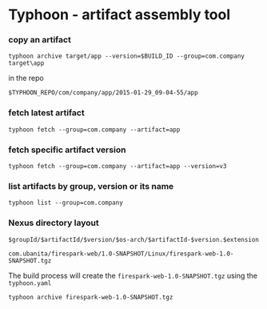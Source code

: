 # Typhoon - artifact assembly tool

### copy an artifact

```
typhoon archive target/app --version=$BUILD_ID --group=com.company target\app
```
in the repo
```
$TYPHOON_REPO/com/company/app/2015-01-29_09-04-55/app
```

### fetch latest artifact

```
typhoon fetch --group=com.company --artifact=app
```

### fetch specific artifact version

```
typhoon fetch --group=com.company --artifact=app --version=v3
```

### list artifacts by group, version or its name

```
typhoon list --group=com.company
```





### Nexus directory layout

	$groupId/$artifactId/$version/$os-arch/$artifactId-$version.$extension
	
	com.ubanita/firespark-web/1.0-SNAPSHOT/Linux/firespark-web-1.0-SNAPSHOT.tgz


The build process will create the `firespark-web-1.0-SNAPSHOT.tgz` using the `typhoon.yaml`

	typhoon archive firespark-web-1.0-SNAPSHOT.tgz